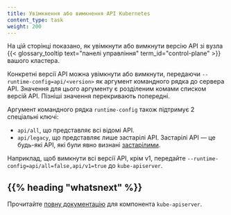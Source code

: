 ```yaml
---
title: Увімкнення або вимкнення API Kubernetes
content_type: task
weight: 200
---
```


<!-- overview -->

На цій сторінці показано, як увімкнути або вимкнути версію API зі вузла {{< glossary_tooltip text="панелі управління" term_id="control-plane" >}} вашого кластера.

<!-- steps -->

Конкретні версії API можна увімкнути або вимкнути, передаючи `--runtime-config=api/<version>` як аргумент командного рядка до сервера API. Значення для цього аргументу є розділеним комами списком версій API. Пізніші значення перекривають попередні.

Аргумент командного рядка `runtime-config` також підтримує 2 спеціальні ключі:

- `api/all`, що представляє всі відомі API.
- `api/legacy`, що представляє лише застарілі API. Застарілі API — це будь-які API, які були явно визнані [застарілими](/uk/docs/reference/using-api/deprecation-policy/).

Наприклад, щоб вимкнути всі версії API, крім v1, передайте `--runtime-config=api/all=false,api/v1=true` до `kube-apiserver`.

## {{% heading "whatsnext" %}}

Прочитайте [повну документацію](/uk/docs/reference/command-line-tools-reference/kube-apiserver/) для компонента `kube-apiserver`.
